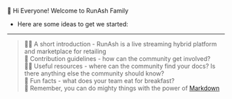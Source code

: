 👋 Hi Everyone! Welcome to RunAsh Family

- Here are some ideas to get we started:
---
>🙋‍♀️ A short introduction - RunAsh is a live streaming hybrid platform and marketplace for retailing<br>
🌈 Contribution guidelines - how can the community get involved?<br>
👩‍💻 Useful resources - where can the community find your docs? Is there anything else the community should know?<br>
🍿 Fun facts - what does your team eat for breakfast?<br>
🧙 Remember, you can do mighty things with the power of [Markdown](https://docs.github.com/github/writing-on-github/getting-started-with-writing-and-formatting-on-github/basic-writing-and-formatting-syntax)

